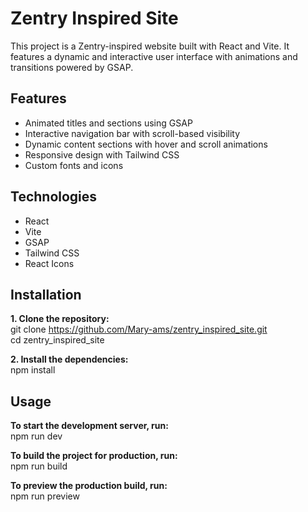# Zentry Inspired Site

This project is a Zentry-inspired website built with React and Vite. It features a dynamic and interactive user interface with animations and transitions powered by GSAP.

## Features

- Animated titles and sections using GSAP
- Interactive navigation bar with scroll-based visibility
- Dynamic content sections with hover and scroll animations
- Responsive design with Tailwind CSS
- Custom fonts and icons

## Technologies
- React
- Vite
- GSAP
- Tailwind CSS
- React Icons

## Installation

**1. Clone the repository:**  
    git clone https://github.com/Mary-ams/zentry_inspired_site.git  
    cd zentry_inspired_site

**2. Install the dependencies:**  
    npm install

## Usage

**To start the development server, run:**  
npm run dev

**To build the project for production, run:**  
npm run build

**To preview the production build, run:**  
npm run preview
